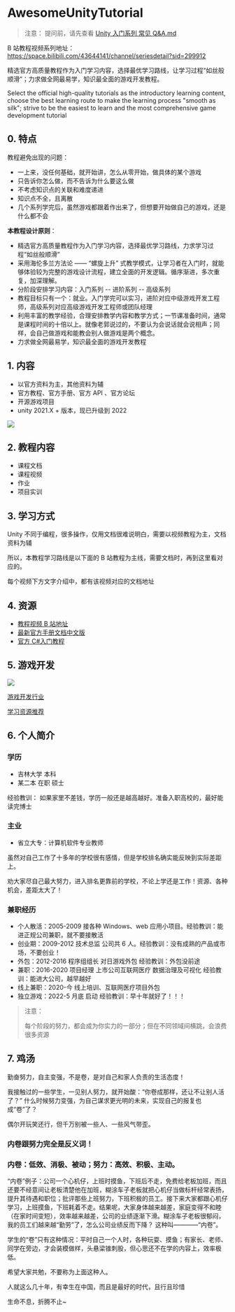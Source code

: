 # AwesomeUnityTutorial

> 注意：
> 提问前，请先查看 [Unity 入门系列 常见 Q&A.md](Unity%20入门系列%20常见%20Q&A.md)

B 站教程视频系列地址：https://space.bilibili.com/43644141/channel/seriesdetail?sid=299912

精选官方高质量教程作为入门学习内容，选择最优学习路线，让学习过程“如丝般顺滑”；力求做全网最易学，知识最全面的游戏开发教程。

Select the official high-quality tutorials as the introductory learning content, choose the best learning route to make the learning process "smooth as silk"; strive to be the easiest to learn and the most comprehensive game development tutorial

## 0. 特点

<span style="font-color:'red'">教程避免出现的问题：</span>

- 一上来，没任何基础，就开始讲，怎么从零开始，做具体的某个游戏
- 只告诉你怎么做，而不告诉为什么要这么做
- 不考虑知识点的关联和难度递进
- 知识点不全，且离散
- 几个系列学完后，虽然游戏都跟着作出来了，但想要开始做自己的游戏，还是什么都不会

**本教程设计原则**：

- 精选官方高质量教程作为入门学习内容，选择最优学习路线，力求学习过程“如丝般顺滑”
- 采用海伦多兰方法论 —— “螺旋上升” 式教学模式，让学习者在入门时，就能够体验较为完整的游戏设计流程，建立全面的开发逻辑。循序渐进，多次重复，加深理解。
- 分阶段安排学习内容：入门系列 -- 进阶系列 -- 高级系列
- 教程目标只有一个：就业。入门学完可以实习，进阶对应中级游戏开发工程师，高级系列对应高级游戏开发工程师或团队经理
- 利用丰富的教学经验，合理安排教学内容和教学方式；一节课准备时间，通常是课程时间的十倍以上。就像老郭说过的，不要认为会说话就会说相声；同样，会自己做游戏和能教会别人做游戏是两个概念。
- 力求做全网最易学，知识最全面的游戏开发教程

## 1. 内容

- 以官方资料为主，其他资料为辅
- 官方教程、官方手册、官方 API 、官方论坛
- 开源游戏项目
- unity 2021.X + 版本，现已升级到 2022

![](/imgs/unity课程设置.png)

## 2. 教程内容

- 课程文档
- 课程视频
- 作业
- 项目实训

## 3. 学习方式

Unity 不同于编程，很多操作，仅用文档很难说明白，需要以视频教程为主，文档资料为辅

所以，本教程学习路线是以下面的 B 站教程为主线，需要文档时，再到这里看对应的。

每个视频下方文字介绍中，都有该视频对应的文档地址

## 4. 资源

- [教程视频 B 站地址](https://space.bilibili.com/43644141/channel/seriesdetail?sid=299912)
- [最新官方手册文档中文版](https://docs.unity3d.com/cn/2021.2/Manual/UnityManual.html)
- [官方 C#入门教程](https://learn.u3d.cn/tutorial/beginner-gameplay-scripting)

## 5. 游戏开发

![](/imgs/商业Game开发团队设置.awebp)

[游戏开发行业](https://juejin.cn/post/6844904183552819214)

[学习资源推荐](https://niuxingxing.feishu.cn/docs/doccnnlltKuoVUKwfC5BYkzsQ2f)

## 6. 个人简介

### 学历

* 吉林大学 本科 
* 某二本 在职 硕士

经验教训： 如果家里不差钱，学历一般还是越高越好。准备入职高校的，最好能读完博士

### 主业

* 省立大专：计算机软件专业教师

虽然对自己工作了十多年的学校很有感情，但是学校排名确实能反映到实际差距上。

劝大家尽自己最大努力，进入排名更靠前的学校，不论上学还是工作！资源、各种机会，差距太大了！

### 兼职经历

- 个人散活：2005-2009 接各种 Windows、web 应用小项目。经验教训：能进正规公司兼职，就不要接散活
- 创业期：2009-2012 技术总监 公司共 6 人。经验教训：没有成熟的产品或市场，不要创业！
- 外包：2012-2016 程序组组长 对日游戏外包 经验教训：外包没前途
- 兼职：2016-2020 项目经理 上市公司互联网医疗 数据治理及可视化 经验教训：能进大公司，越早越好
- 线上兼职：2020-今 线上培训、互联网医疗项目外包
- 独立游戏：2022-5 月底 启动 经验教训：早十年就好了！！！

> 注意：
> 
> 每个阶段的努力，都会成为你实力的一部分；但在不同领域间横跳，会浪费很多资源

## 7. 鸡汤

勤奋努力，自主变强，不是卷，是对自己和家人负责的生活态度！

我接触过的一些学生，一见别人努力，就开始酸：“你卷成那样，还让不让别人活了？” 什么时候努力变强，为自己谋求更光明的未来，实现自己的报复也成“卷”了？ 

偶尔开玩笑还行，但千万别被一些人、一些风气带歪。

### 内卷跟努力完全是反义词！

### 内卷：低效、消极、被动；努力：高效、积极、主动。

“内卷”例子：公司一个心机仔，上班时摸鱼，下班后不走，免费给老板加班，而且还要不经意间让老板清楚他在加班，糊涂车子老板就把心机仔当做标杆经常表扬，提升其待遇和职位；批评那些上班努力，下班积极的员工。接下来大家都跟心机仔学习，上班摸鱼，下班耗着不走。结果呢，大家身体越来越差，家庭变得不和睦（在家时间变短），效率越来越差，公司的业绩逐渐下滑。糊涂车子老板很郁闷，我的员工们越来越“勤劳”了，怎么公司业绩反而下降？  这种叫————“内卷”。



学生的“卷”只有这种情况：平时自己一个人时，各种玩耍、摸鱼；有家长、老师、同学在旁边，才会装模做样，头悬梁锥刺股，但心思还不在学的内容上，效率极低。

希望大家共勉，不要称为上面这种人。

人就这么几十年，有幸生在中国，而且是最好的时代，且行且珍惜

生命不息，折腾不止~